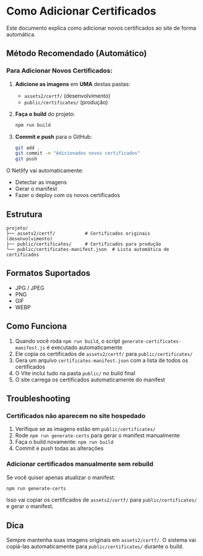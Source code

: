 # Como Adicionar Certificados

Este documento explica como adicionar novos certificados ao site de forma automática.

## Método Recomendado (Automático)

### Para Adicionar Novos Certificados:

1. **Adicione as imagens** em **UMA** destas pastas:
   - `assets2/certf/` (desenvolvimento)
   - `public/certificates/` (produção)

2. **Faça o build** do projeto:
   ```bash
   npm run build
   ```

3. **Commit e push** para o GitHub:
   ```bash
   git add .
   git commit -m "Adicionados novos certificados"
   git push
   ```

O Netlify vai automaticamente:
- Detectar as imagens
- Gerar o manifest
- Fazer o deploy com os novos certificados

## Estrutura

```
projeto/
├── assets2/certf/           # Certificados originais (desenvolvimento)
├── public/certificates/     # Certificados para produção
└── public/certificates-manifest.json  # Lista automática de certificados
```

## Formatos Suportados

- JPG / JPEG
- PNG
- GIF
- WEBP

## Como Funciona

1. Quando você roda `npm run build`, o script `generate-certificates-manifest.js` é executado automaticamente
2. Ele copia os certificados de `assets2/certf/` para `public/certificates/`
3. Gera um arquivo `certificates-manifest.json` com a lista de todos os certificados
4. O Vite inclui tudo na pasta `public/` no build final
5. O site carrega os certificados automaticamente do manifest

## Troubleshooting

### Certificados não aparecem no site hospedado

1. Verifique se as imagens estão em `public/certificates/`
2. Rode `npm run generate-certs` para gerar o manifest manualmente
3. Faça o build novamente: `npm run build`
4. Commit e push todas as alterações

### Adicionar certificados manualmente sem rebuild

Se você quiser apenas atualizar o manifest:

```bash
npm run generate-certs
```

Isso vai copiar os certificados de `assets2/certf/` para `public/certificates/` e gerar o manifest.

## Dica

Sempre mantenha suas imagens originais em `assets2/certf/`. O sistema vai copiá-las automaticamente para `public/certificates/` durante o build.
